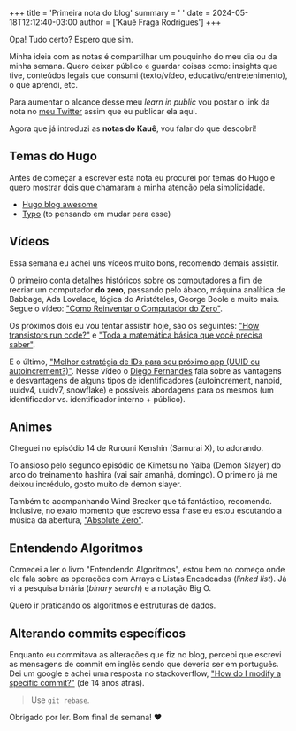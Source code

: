 +++
title = 'Primeira nota do blog'
summary = ' '
date = 2024-05-18T12:12:40-03:00
author = ['Kauê Fraga Rodrigues']
+++

Opa! Tudo certo? Espero que sim.

Minha ideia com as notas é compartilhar um pouquinho do meu dia ou da minha semana. Quero deixar público e guardar coisas como: insights que tive, conteúdos legais que consumi (texto/vídeo, educativo/entretenimento), o que aprendi, etc.

Para aumentar o alcance desse meu _learn in public_ vou postar o link da nota no [meu Twitter](https://twitter.com/rkauefraga) assim que eu publicar ela aqui.

Agora que já introduzi as **notas do Kauê**, vou falar do que descobri!

## Temas do Hugo

Antes de começar a escrever esta nota eu procurei por temas do Hugo e quero mostrar dois que chamaram a minha atenção pela simplicidade.

- [Hugo blog awesome](https://themes.gohugo.io/themes/hugo-blog-awesome/)
- [Typo](https://themes.gohugo.io/themes/typo/) (to pensando em mudar para esse)

## Vídeos

Essa semana eu achei uns vídeos muito bons, recomendo demais assistir.

O primeiro conta detalhes históricos sobre os computadores a fim de recriar um computador **do zero**, passando pelo ábaco, máquina analítica de Babbage, Ada Lovelace, lógica do Aristóteles, George Boole e muito mais. Segue o vídeo: ["Como Reinventar o Computador do Zero"](https://youtu.be/BbnDmeNojFA).

Os próximos dois eu vou tentar assistir hoje, são os seguintes: ["How transistors run code?"](https://youtu.be/HjneAhCy2N4) e ["Toda a matemática básica que você precisa saber"](https://youtu.be/bW-LL2eIvnY).

E o último, ["Melhor estratégia de IDs para seu próximo app (UUID ou autoincrement?)"](https://youtu.be/gD_jNycKo-c). Nesse vídeo o [Diego Fernandes](https://twitter.com/dieegosf) fala sobre as vantagens e desvantagens de alguns tipos de identificadores (autoincrement, nanoid, uuidv4, uuidv7, snowflake) e possíveis abordagens para os mesmos (um identificador vs. identificador interno + público).

## Animes

Cheguei no episódio 14 de Rurouni Kenshin (Samurai X), to adorando.

To ansioso pelo segundo episódio de Kimetsu no Yaiba (Demon Slayer) do arco do treinamento hashira (vai sair amanhã, domingo). O primeiro já me deixou incrédulo, gosto muito de demon slayer.

Também to acompanhando Wind Breaker que tá fantástico, recomendo. Inclusive, no exato momento que escrevo essa frase eu estou escutando a música da abertura, ["Absolute Zero"](https://youtu.be/LFoyXEFaz2Q).

## Entendendo Algoritmos

Comecei a ler o livro "Entendendo Algoritmos", estou bem no começo onde ele fala sobre as operações com Arrays e Listas Encadeadas (_linked list_). Já vi a pesquisa binária (_binary search_) e a notação Big O.

Quero ir praticando os algoritmos e estruturas de dados.

## Alterando commits específicos

Enquanto eu commitava as alterações que fiz no blog, percebi que escrevi as mensagens de commit em inglês sendo que deveria ser em português. Dei um google e achei uma resposta no stackoverflow, ["How do I modify a specific commit?"](https://stackoverflow.com/questions/1186535/how-do-i-modify-a-specific-commit) (de 14 anos atrás).

> Use `git rebase`.

Obrigado por ler. Bom final de semana! ❤
